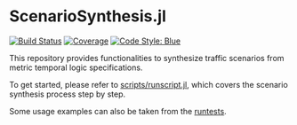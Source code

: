 # ScenarioSynthesis.jl

[![Build Status](https://gitlab.lrz.de/cps/scenario-synthesis/badges/dev/pipeline.svg)](https://gitlab.lrz.de/cps/scenario-synthesis/pipelines)
[![Coverage](https://gitlab.lrz.de/cps/scenario-synthesis/badges/dev/coverage.svg)](https://gitlab.lrz.de/cps/scenario-synthesis/commits/dev)
[![Code Style: Blue](https://img.shields.io/badge/code%20style-blue-4495d1.svg)](https://github.com/invenia/BlueStyle)

This repository provides functionalities to synthesize traffic scenarios from metric temporal logic specifications. 

To get started, please refer to [scripts/runscript.jl](scripts/runscript.jl), which covers the scenario synthesis process step by step. 

Some usage examples can also be taken from the [runtests](test/runtests.jl).
